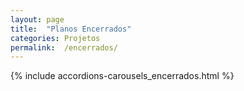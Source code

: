 ```yaml
---
layout: page
title:  "Planos Encerrados"
categories: Projetos
permalink:  /encerrados/
---
```


<div>{% include accordions-carousels_encerrados.html %}</div>